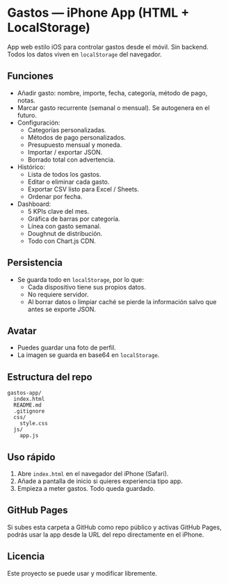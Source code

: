 # Gastos — iPhone App (HTML + LocalStorage)

App web estilo iOS para controlar gastos desde el móvil. Sin backend. Todos los datos viven en `localStorage` del navegador.

## Funciones
- Añadir gasto: nombre, importe, fecha, categoría, método de pago, notas.
- Marcar gasto recurrente (semanal o mensual). Se autogenera en el futuro.
- Configuración:
  - Categorías personalizadas.
  - Métodos de pago personalizados.
  - Presupuesto mensual y moneda.
  - Importar / exportar JSON.
  - Borrado total con advertencia.
- Histórico:
  - Lista de todos los gastos.
  - Editar o eliminar cada gasto.
  - Exportar CSV listo para Excel / Sheets.
  - Ordenar por fecha.
- Dashboard:
  - 5 KPIs clave del mes.
  - Gráfica de barras por categoría.
  - Línea con gasto semanal.
  - Doughnut de distribución.
  - Todo con Chart.js CDN.

## Persistencia
- Se guarda todo en `localStorage`, por lo que:
  - Cada dispositivo tiene sus propios datos.
  - No requiere servidor.
  - Al borrar datos o limpiar caché se pierde la información salvo que antes se exporte JSON.

## Avatar
- Puedes guardar una foto de perfil.
- La imagen se guarda en base64 en `localStorage`.

## Estructura del repo
```text
gastos-app/
  index.html
  README.md
  .gitignore
  css/
    style.css
  js/
    app.js
```

## Uso rápido
1. Abre `index.html` en el navegador del iPhone (Safari).
2. Añade a pantalla de inicio si quieres experiencia tipo app.
3. Empieza a meter gastos. Todo queda guardado.

## GitHub Pages
Si subes esta carpeta a GitHub como repo público y activas GitHub Pages, podrás usar la app desde la URL del repo directamente en el iPhone.

## Licencia
Este proyecto se puede usar y modificar libremente.
